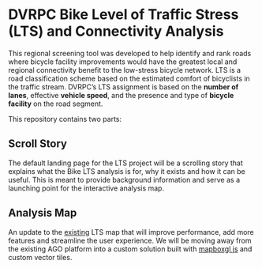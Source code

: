 # DVRPC Bike Level of Traffic Stress (LTS) and Connectivity Analysis

This regional screening tool was developed to help identify and rank roads where bicycle facility improvements would have the greatest local and regional connectivity benefit to the low-stress bicycle network. LTS is a road classification scheme based on the estimated comfort of bicyclists in the traffic stream. DVRPC’s LTS assignment is based on the <strong>number of lanes</strong>, effective <strong>vehicle speed</strong>, and the presence and type of <strong>bicycle facility</strong> on the road segment.

This repository contains two parts:

## Scroll Story
The default landing page for the LTS project will be a scrolling story that explains what the Bike LTS analysis is for, why it exists and how it can be useful. This is meant to provide background information and serve as a launching point for the interactive analysis map. 

## Analysis Map
An update to the [existing](https://www.dvrpc.org/webmaps/BikeStress/) LTS map that will improve performance, add more features and streamline the user experience. We will be moving away from the existing AGO platform into a custom solution built with [mapboxgl js](https://docs.mapbox.com/mapbox.js/api/v3.3.1/) and custom vector tiles.